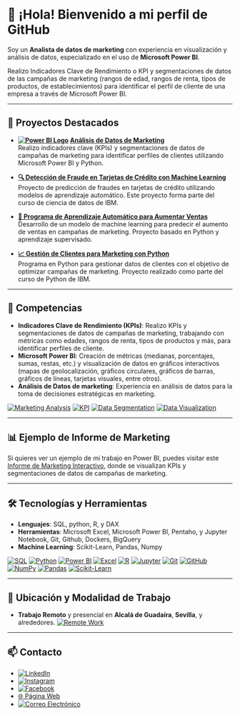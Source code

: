 # 👋 ¡Hola! Bienvenido a mi perfil de GitHub

Soy un **Analista de datos de marketing** con experiencia en visualización y análisis de datos, especializado en el uso de **Microsoft Power BI**.

Realizo Indicadores Clave de Rendimiento o KPI y segmentaciones de datos de las campañas de marketing (rangos de edad, rangos de renta, tipos de productos, de establecimientos) para identificar el perfil de cliente de una empresa a través de Microsoft Power BI.

---

## 🚀 Proyectos Destacados
- **[![Power BI Logo](https://img.icons8.com/color/48/000000/power-bi.png)](https://app.powerbi.com/view?r=eyJrIjoiYWE0Y2IxMmYtMDM4NS00ZTQ4LThiNTctY2IyYzY4YTZiZGRmIiwidCI6IjJhNGE1YjRkLTY3ODUtNDU1Mi04ZDNmLTU1NDMwMTU0MTNjNCJ9&embedImagePlaceholder=true&pageName=ReportSection2d8b5d06f1b03572ef87)
[Análisis de Datos de Marketing](https://github.com/rebork555/Analisis-de-datos-de-marketing)**  
  Realizo indicadores clave (KPIs) y segmentaciones de datos de campañas de marketing para identificar perfiles de clientes utilizando Microsoft Power BI y Python.

- **[🔍 Detección de Fraude en Tarjetas de Crédito con Machine Learning](https://github.com/rebork555/Analisis-de-datos-de-marketing/blob/main/ML%20credit%20card%20frauds%20prediction.ipynb)**  
  Proyecto de predicción de fraudes en tarjetas de crédito utilizando modelos de aprendizaje automático. Este proyecto forma parte del curso de ciencia de datos de IBM.

- **[🤖 Programa de Aprendizaje Automático para Aumentar Ventas](https://github.com/rebork555/Analisis-de-datos-de-marketing/blob/main/Programa_aprendizaje_autom%C3%A1tico_marketing.ipynb)**  
  Desarrollo de un modelo de machine learning para predecir el aumento de ventas en campañas de marketing. Proyecto basado en Python y aprendizaje supervisado.

- **[📈 Gestión de Clientes para Marketing con Python](https://github.com/rebork555/Analisis-de-datos-de-marketing/blob/main/programa_para_gestionar_clientes_curso_python_ibm_bejob.ipynb)**  
  Programa en Python para gestionar datos de clientes con el objetivo de optimizar campañas de marketing. Proyecto realizado como parte del curso de Python de IBM.

---

## 🎯 Competencias
- **Indicadores Clave de Rendimiento (KPIs)**: Realizo KPIs y segmentaciones de datos de campañas de marketing, trabajando con métricas como edades, rangos de renta, tipos de productos y más, para identificar perfiles de cliente.
- **Microsoft Power BI**: Creación de métricas (medianas, porcentajes, sumas, restas, etc.) y visualización de datos en gráficos interactivos (mapas de geolocalización, gráficos circulares, gráficos de barras, gráficos de líneas, tarjetas visuales, entre otros).
- **Análisis de Datos de marketing**: Experiencia en análisis de datos para la toma de decisiones estratégicas en marketing.

[![Marketing Analysis](https://img.shields.io/badge/Marketing%20Analysis-FF4500?style=flat&logoColor=white)](https://en.wikipedia.org/wiki/Marketing_analysis)
[![KPI](https://img.shields.io/badge/KPI-00A651?style=flat&logoColor=white)](https://en.wikipedia.org/wiki/Performance_indicator)
[![Data Segmentation](https://img.shields.io/badge/Data%20Segmentation-1F77B4?style=flat&logoColor=white)](https://en.wikipedia.org/wiki/Market_segmentation)
[![Data Visualization](https://img.shields.io/badge/Data%20Visualization-FF6347?style=flat&logoColor=white)](https://en.wikipedia.org/wiki/Data_visualization)

---

## 📊 Ejemplo de Informe de Marketing
Si quieres ver un ejemplo de mi trabajo en Power BI, puedes visitar este [Informe de Marketing Interactivo](https://app.powerbi.com/view?r=eyJrIjoiYWE0Y2IxMmYtMDM4NS00ZTQ4LThiNTctY2IyYzY4YTZiZGRmIiwidCI6IjJhNGE1YjRkLTY3ODUtNDU1Mi04ZDNmLTU1NDMwMTU0MTNjNCJ9&embedImagePlaceholder=true&pageName=ReportSection2d8b5d06f1b03572ef87), donde se visualizan KPIs y segmentaciones de datos de campañas de marketing.

---

## 🛠️ Tecnologías y Herramientas
- **Lenguajes**: SQL, python, R, y DAX 
- **Herramientas**: Microsoft Excel, Microsoft Power BI, Pentaho, y Jupyter Notebook, Git, Github, Dockers, BigQuery
- **Machine Learning**: Scikit-Learn, Pandas, Numpy

[![SQL](https://img.shields.io/badge/SQL-4479A1?logo=microsoft-sql-server&logoColor=white&style=flat)](https://en.wikipedia.org/wiki/SQL) 
[![Python](https://img.shields.io/badge/Python-3776AB?logo=python&logoColor=white&style=flat)](https://www.python.org/) 
[![Power BI](https://img.shields.io/badge/Power%20BI-F2C811?logo=powerbi&logoColor=black&style=flat)](https://powerbi.microsoft.com/) [![Excel](https://img.shields.io/badge/Excel-217346?logo=microsoft-excel&logoColor=white&style=flat)](https://www.microsoft.com/es-es/microsoft-365/excel)
[![R](https://img.shields.io/badge/R-276DC3?logo=r&logoColor=white&style=flat)](https://www.r-project.org/)
[![Jupyter](https://img.shields.io/badge/Jupyter-F37626?logo=jupyter&logoColor=white&style=flat)](https://jupyter.org/)
[![Git](https://img.shields.io/badge/Git-F05032?logo=git&logoColor=white&style=flat)](https://git-scm.com/)
[![GitHub](https://img.shields.io/badge/GitHub-181717?logo=github&logoColor=white&style=flat)](https://github.com/rebork555)
[![NumPy](https://img.shields.io/badge/Numpy-013243?logo=numpy&logoColor=white&style=flat)](https://numpy.org/)
[![Pandas](https://img.shields.io/badge/Pandas-150458?logo=pandas&logoColor=white&style=flat)](https://pandas.pydata.org/)
[![Scikit-Learn](https://img.shields.io/badge/Scikit--Learn-F7931E?logo=scikitlearn&logoColor=white&style=flat)](https://scikit-learn.org/)

---

## 📍 Ubicación y Modalidad de Trabajo
- **Trabajo Remoto** y presencial en **Alcalá de Guadaíra**, **Sevilla**, y alrededores.
  [![Remote Work](https://img.shields.io/badge/Remote%20Work-009688?style=flat&logoColor=white)](https://en.wikipedia.org/wiki/Remote_work)

---

## 📫 Contacto
- [![LinkedIn](https://img.shields.io/badge/LinkedIn-blue?logo=linkedin&style=flat)](https://www.linkedin.com/in/marketingdigitall) 
- [![Instagram](https://img.shields.io/badge/Instagram-purple?logo=instagram&style=flat)](https://www.instagram.com/rebork556/)
- [![Facebook](https://img.shields.io/badge/Facebook-blue?logo=facebook&style=flat)](https://www.facebook.com/profile.php?id=61562190575145&sk=about_privacy_and_legal_info)
- [🌐 Página Web](https://marketingg.mobirisesite.com/)
- [![Correo Electrónico](https://img.shields.io/badge/Email-red?logo=gmail&style=flat)](mailto:tuemail@ejemplo.com)




<!--
**rebork555/rebork555** is a ✨ _special_ ✨ repository because its `README.md` (this file) appears on your GitHub profile.

Here are some ideas to get you started:

- 🔭 I’m currently working on ...
- 🌱 I’m currently learning ...
- 👯 I’m looking to collaborate on ...
- 🤔 I’m looking for help with ...
- 💬 Ask me about ...
- 📫 How to reach me: ...
- 😄 Pronouns: ...
- ⚡ Fun fact: ...
-->
